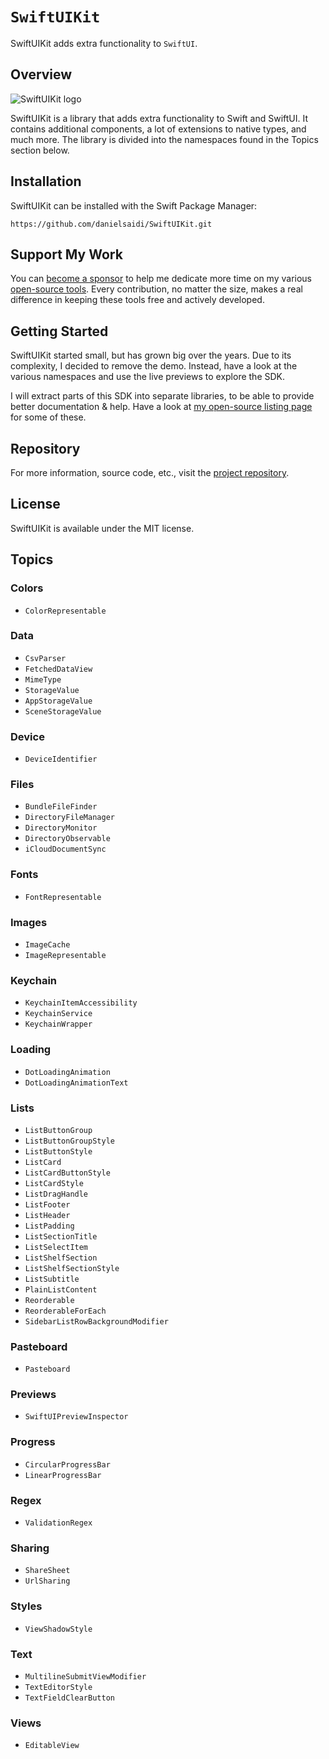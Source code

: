 # ``SwiftUIKit``

SwiftUIKit adds extra functionality to `SwiftUI`.



## Overview

![SwiftUIKit logo](Logo.png)

SwiftUIKit is a library that adds extra functionality to Swift and SwiftUI. It contains additional components, a lot of extensions to native types, and much more.  The library is divided into the namespaces found in the Topics section below.



## Installation

SwiftUIKit can be installed with the Swift Package Manager:

```
https://github.com/danielsaidi/SwiftUIKit.git
```



## Support My Work

You can [become a sponsor][Sponsors] to help me dedicate more time on my various [open-source tools][OpenSource]. Every contribution, no matter the size, makes a real difference in keeping these tools free and actively developed.



## Getting Started

SwiftUIKit started small, but has grown big over the years. Due to its complexity, I decided to remove the demo. Instead, have a look at the various namespaces and use the live previews to explore the SDK.

I will extract parts of this SDK into separate libraries, to be able to provide better documentation & help. Have a look at [my open-source listing page][OpenSource] for some of these.



## Repository

For more information, source code, etc., visit the [project repository][Repository].



## License

SwiftUIKit is available under the MIT license.



## Topics

### Colors

- ``ColorRepresentable``

### Data

- ``CsvParser``
- ``FetchedDataView``
- ``MimeType``
- ``StorageValue``
- ``AppStorageValue``
- ``SceneStorageValue``

### Device

- ``DeviceIdentifier``

### Files

- ``BundleFileFinder``
- ``DirectoryFileManager``
- ``DirectoryMonitor``
- ``DirectoryObservable``
- ``iCloudDocumentSync``

### Fonts

- ``FontRepresentable``

### Images

- ``ImageCache``
- ``ImageRepresentable``

### Keychain

- ``KeychainItemAccessibility``
- ``KeychainService``
- ``KeychainWrapper``

### Loading

- ``DotLoadingAnimation``
- ``DotLoadingAnimationText``

### Lists

- ``ListButtonGroup``
- ``ListButtonGroupStyle``
- ``ListButtonStyle``
- ``ListCard``
- ``ListCardButtonStyle``
- ``ListCardStyle``
- ``ListDragHandle``
- ``ListFooter``
- ``ListHeader``
- ``ListPadding``
- ``ListSectionTitle``
- ``ListSelectItem``
- ``ListShelfSection``
- ``ListShelfSectionStyle``
- ``ListSubtitle``
- ``PlainListContent``
- ``Reorderable``
- ``ReorderableForEach``
- ``SidebarListRowBackgroundModifier``

### Pasteboard

- ``Pasteboard``

### Previews

- ``SwiftUIPreviewInspector``

### Progress

- ``CircularProgressBar``
- ``LinearProgressBar``

### Regex

- ``ValidationRegex``

### Sharing

- ``ShareSheet``
- ``UrlSharing``

### Styles

- ``ViewShadowStyle``

### Text

- ``MultilineSubmitViewModifier``
- ``TextEditorStyle``
- ``TextFieldClearButton``

### Views

- ``EditableView``



[Repository]: https://github.com/danielsaidi/SwiftUIKit

[Email]: mailto:daniel.saidi@gmail.com
[Website]: https://danielsaidi.com
[GitHub]: https://github.com/danielsaidi
[OpenSource]: https://danielsaidi.com/opensource
[Sponsors]: https://github.com/sponsors/danielsaidi
